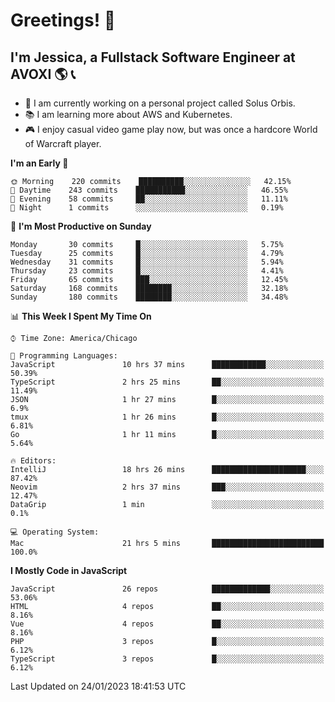 # Greetings! 🧠

## I'm Jessica, a Fullstack Software Engineer at AVOXI 🌎 📞

- 🌟 I am currently working on a personal project called Solus Orbis.
- 📚 I am learning more about AWS and Kubernetes.
- 🎮 I enjoy casual video game play now, but was once a hardcore World of Warcraft player.

<!--START_SECTION:waka-->
**I'm an Early 🐤** 

```text
🌞 Morning    220 commits    ██████████░░░░░░░░░░░░░░░   42.15% 
🌆 Daytime    243 commits    ███████████░░░░░░░░░░░░░░   46.55% 
🌃 Evening    58 commits     ██░░░░░░░░░░░░░░░░░░░░░░░   11.11% 
🌙 Night      1 commits      ░░░░░░░░░░░░░░░░░░░░░░░░░   0.19%

```
📅 **I'm Most Productive on Sunday** 

```text
Monday       30 commits     █░░░░░░░░░░░░░░░░░░░░░░░░   5.75% 
Tuesday      25 commits     █░░░░░░░░░░░░░░░░░░░░░░░░   4.79% 
Wednesday    31 commits     █░░░░░░░░░░░░░░░░░░░░░░░░   5.94% 
Thursday     23 commits     █░░░░░░░░░░░░░░░░░░░░░░░░   4.41% 
Friday       65 commits     ███░░░░░░░░░░░░░░░░░░░░░░   12.45% 
Saturday     168 commits    ████████░░░░░░░░░░░░░░░░░   32.18% 
Sunday       180 commits    ████████░░░░░░░░░░░░░░░░░   34.48%

```


📊 **This Week I Spent My Time On** 

```text
⌚︎ Time Zone: America/Chicago

💬 Programming Languages: 
JavaScript               10 hrs 37 mins      ████████████░░░░░░░░░░░░░   50.39% 
TypeScript               2 hrs 25 mins       ██░░░░░░░░░░░░░░░░░░░░░░░   11.49% 
JSON                     1 hr 27 mins        █░░░░░░░░░░░░░░░░░░░░░░░░   6.9% 
tmux                     1 hr 26 mins        █░░░░░░░░░░░░░░░░░░░░░░░░   6.81% 
Go                       1 hr 11 mins        █░░░░░░░░░░░░░░░░░░░░░░░░   5.64%

🔥 Editors: 
IntelliJ                 18 hrs 26 mins      █████████████████████░░░░   87.42% 
Neovim                   2 hrs 37 mins       ███░░░░░░░░░░░░░░░░░░░░░░   12.47% 
DataGrip                 1 min               ░░░░░░░░░░░░░░░░░░░░░░░░░   0.1%

💻 Operating System: 
Mac                      21 hrs 5 mins       █████████████████████████   100.0%

```

**I Mostly Code in JavaScript** 

```text
JavaScript               26 repos            █████████████░░░░░░░░░░░░   53.06% 
HTML                     4 repos             ██░░░░░░░░░░░░░░░░░░░░░░░   8.16% 
Vue                      4 repos             ██░░░░░░░░░░░░░░░░░░░░░░░   8.16% 
PHP                      3 repos             █░░░░░░░░░░░░░░░░░░░░░░░░   6.12% 
TypeScript               3 repos             █░░░░░░░░░░░░░░░░░░░░░░░░   6.12%

```



 Last Updated on 24/01/2023 18:41:53 UTC
<!--END_SECTION:waka-->

<!--
**jessikuh/jessikuh** is a ✨ _special_ ✨ repository because its `README.md` (this file) appears on your GitHub profile.

Here are some ideas to get you started:

- 🔭 I’m currently working on ...
- 🌱 I’m currently learning ...
- 👯 I’m looking to collaborate on ...
- 🤔 I’m looking for help with ...
- 💬 Ask me about ...
- 📫 How to reach me: ...
- 😄 Pronouns: ...
- ⚡ Fun fact: ...
-->
